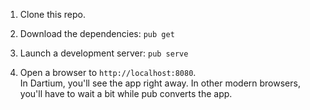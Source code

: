 1. Clone this repo.
2. Download the dependencies: `pub get`

3. Launch a development server: `pub serve`

4. Open a browser to `http://localhost:8080`.<br/>
  In Dartium, you'll see the app right away. In other modern browsers,
  you'll have to wait a bit while pub converts the app.